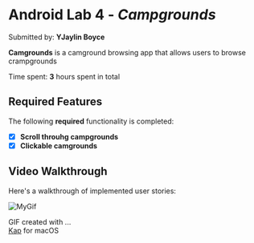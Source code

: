 # Android Lab 4 - *Campgrounds*

Submitted by: **YJaylin Boyce**

**Camgrounds** is a camground browsing app that allows users to browse crampgrounds

Time spent: **3** hours spent in total

## Required Features

The following **required** functionality is completed:

- [X] **Scroll throuhg campgrounds**
- [X] **Clickable camgrounds**

## Video Walkthrough

Here's a walkthrough of implemented user stories:

![MyGif](./Walkthrough.gif)

GIF created with ...  
[Kap](https://getkap.co/) for macOS
